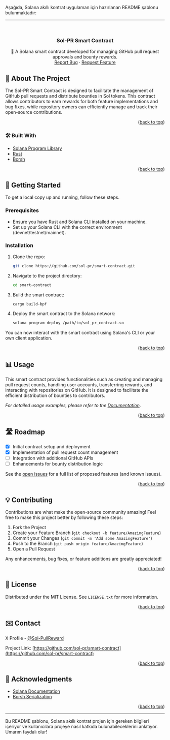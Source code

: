 Aşağıda, Solana akıllı kontrat uygulaman için hazırlanan README şablonu bulunmaktadır:

---

<div id="top"></div>

<br />
<div align="center">
  <h3 align="center">Sol-PR Smart Contract</h3>

  <p align="center">
    🚀 A Solana smart contract developed for managing GitHub pull request approvals and bounty rewards.
    <br />
    <a href="https://github.com/sol-pr/smart-contract/issues">Report Bug</a>
    ·
    <a href="https://github.com/sol-pr/smart-contract/issues">Request Feature</a>
  </p>
</div>

## 📌 About The Project

The Sol-PR Smart Contract is designed to facilitate the management of GitHub pull requests and distribute bounties in Sol tokens. This contract allows contributors to earn rewards for both feature implementations and bug fixes, while repository owners can efficiently manage and track their open-source contributions.

<p align="right">(<a href="#top">back to top</a>)</p>

### 🛠 Built With

* [Solana Program Library](https://solana-labs.github.io/solana-program-library/)
* [Rust](https://www.rust-lang.org/)
* [Borsh](https://borsh.io/)

<p align="right">(<a href="#top">back to top</a>)</p>

## 🚀 Getting Started

To get a local copy up and running, follow these steps.

### Prerequisites

* Ensure you have Rust and Solana CLI installed on your machine.
* Set up your Solana CLI with the correct environment (devnet/testnet/mainnet).

### Installation

1. Clone the repo:
   ```sh
   git clone https://github.com/sol-pr/smart-contract.git
   ```
2. Navigate to the project directory:
   ```sh
   cd smart-contract
   ```
3. Build the smart contract:
   ```sh
   cargo build-bpf
   ```
4. Deploy the smart contract to the Solana network:
   ```sh
   solana program deploy /path/to/sol_pr_contract.so
   ```

You can now interact with the smart contract using Solana's CLI or your own client application.

<p align="right">(<a href="#top">back to top</a>)</p>

## 📊 Usage

This smart contract provides functionalities such as creating and managing pull request counts, handling user accounts, transferring rewards, and interacting with repositories on GitHub. It is designed to facilitate the efficient distribution of bounties to contributors.

_For detailed usage examples, please refer to the [Documentation](https://github.com/sol-pr/smart-contract)_.

<p align="right">(<a href="#top">back to top</a>)</p>

## 🛣 Roadmap

- [x] Initial contract setup and deployment
- [x] Implementation of pull request count management
- [ ] Integration with additional GitHub APIs
- [ ] Enhancements for bounty distribution logic

See the [open issues](https://github.com/sol-pr/smart-contract/issues) for a full list of proposed features (and known issues).

<p align="right">(<a href="#top">back to top</a>)</p>

## 💡 Contributing

Contributions are what make the open-source community amazing! Feel free to make this project better by following these steps:

1. Fork the Project
2. Create your Feature Branch (`git checkout -b feature/AmazingFeature`)
3. Commit your Changes (`git commit -m 'Add some AmazingFeature'`)
4. Push to the Branch (`git push origin feature/AmazingFeature`)
5. Open a Pull Request

Any enhancements, bug fixes, or feature additions are greatly appreciated!

<p align="right">(<a href="#top">back to top</a>)</p>

## 📄 License

Distributed under the MIT License. See `LICENSE.txt` for more information.

<p align="right">(<a href="#top">back to top</a>)</p>

## ✉️ Contact

X Profile - [@Sol-PullReward](https://x.com/sol_pr_global)

Project Link: [https://github.com/sol-pr/smart-contract](https://github.com/sol-pr/smart-contract)

<p align="right">(<a href="#top">back to top</a>)</p>

## 🙏 Acknowledgments

* [Solana Documentation](https://docs.solana.com/)
* [Borsh Serialization](https://borsh.io/)

<p align="right">(<a href="#top">back to top</a>)</p>

---

Bu README şablonu, Solana akıllı kontrat projen için gereken bilgileri içeriyor ve kullanıcılara projeye nasıl katkıda bulunabileceklerini anlatıyor. Umarım faydalı olur!
